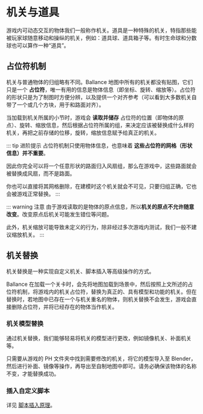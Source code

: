# 机关与道具

游戏内可动态交互的物体我们一般称作机关。道具是一种特殊的机关，特指那些能被玩家球随意移动和操纵的机关，例如：道具球、道具箱子等。有时生命球和分数球也可以算作一种“道具”。

## 占位符机制

机关与普通物体的归组略有不同。Ballance 地图中所有的机关都没有贴图，它们只是一个 **占位符**，唯一有用的信息是物体信息（即坐标、旋转、缩放等）。占位符的形状只是为了制图时方便分辨，以及提供一个对齐参考（可以看到大多数机关自带了一个或几个方块，用于和路面对齐）。

当加载到机关所属的小节时，游戏会 **读取并储存** 占位符的位置（即物体的原点）、旋转、缩放信息，然后根据占位符所属的组，来决定应该被替换成什么样的机关，再把之前存储的位移，旋转，缩放信息赋予给真正的机关。

::: tip 进阶提示
占位符机制只使用物体信息，也意味着 **这些占位符的网格（形状信息）并不重要**。

因此你完全可以将一个任意形状的路面归入风扇组，那么在游戏中，这些路面就会被替换成风扇，而不是路面。

你也可以直接将其网格删除，在建模时这个机关就会不可见，只要归组正确，它也会被游戏正常替换。
:::

::: warning 注意
由于游戏读取的是物体的原点信息，所以**机关的原点不允许随意改变**。改变原点后机关可能发生错位等问题。

此外，机关缩放可能导致未定义的行为，除非经过多次游戏内测试，我们一般不建议缩放机关。
:::

## 机关替换

机关替换是一种实现自定义机关、脚本插入等高级操作的方式。

Ballance 在加载一个关卡时，会先将地图加载到场景中，然后按照上文所述的占位符机制，将游戏内的机关占位符，替换为真正的、具有模型和功能的机关。但在替换时，若地图中已存在一个与机关重名的物体，则机关替换不会发生，游戏会直接删除占位符，并将已经存在的物体当作机关。

### 机关模型替换

通过机关替换，我们能够轻易将机关的模型进行更改，例如镜像机关、补面机关等。

只需要从游戏的 PH 文件夹中找到需要修改的机关，将它的模型导入至 Blender，然后进行补面、镜像等操作，再导出至自制地图中即可。请务必确保该物体的名称不变，才能替换成功。

### 插入自定义脚本

详见 [脚本插入原理](../../scripting/basic/scripts-insertion)。
